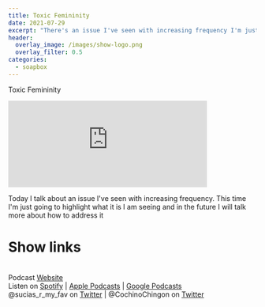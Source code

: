 ```yaml
---
title: Toxic Femininity
date: 2021-07-29
excerpt: "There's an issue I've seen with increasing frequency I'm just going to highlight what it is I am seeing"
header:
  overlay_image: /images/show-logo.png
  overlay_filter: 0.5
categories:
  - soapbox
---
```


Toxic Femininity

<iframe src="https://open.spotify.com/embed-podcast/episode/1iSSZFi20XGsh5cnoyzLLj" width="80%" height="175" frameborder="0" allowtransparency="true" allow="encrypted-media"></iframe>

Today I talk about an issue I've seen with increasing frequency. This time I'm just going to highlight what it is I am seeing and in the future I will talk more about how to address it

# Show links

<br> Podcast [Website](https://sucias.xyz)<a href='https://sucias.xyz'><i class='fas fa-link'></i></a>
<br> Listen on [Spotify](https://open.spotify.com/show/3XjoipCU3QzeIaQAAQpBdW)<a href='https://open.spotify.com/show/3XjoipCU3QzeIaQAAQpBdW'><i class='fab fa-spotify'></i></a> | [Apple Podcasts](https://podcasts.apple.com/us/podcast/sucias-are-my-favorite/id1548173787)<i class='fas fa-podcast'></i> | [Google Podcasts](https://podcasts.google.com/feed/aHR0cHM6Ly9hbmNob3IuZm0vcy80MjI0YzYzYy9wb2RjYXN0L3Jzcw)<a href='https://podcasts.google.com/feed/aHR0cHM6Ly9hbmNob3IuZm0vcy80MjI0YzYzYy9wb2RjYXN0L3Jzcw'><i class='fab fa-google-play'></i></a>
<br> @sucias_r_my_fav on [Twitter](https://twitter.com/sucias_r_my_fav)<a href='https://twitter.com/sucias_r_my_fav'><i class='fab fa-twitter'></i></a> | @CochinoChingon on [Twitter](https://twitter.com/cochinochingon)<a href='https://twitter.com/cochinochingon'><i class='fab fa-twitter'></i></a>
